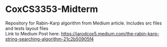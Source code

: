 # CoxCS3353-Midterm
Repository for Rabin-Karp algorithm from Medium article. Includes src files and tests layout files<br>
Link to Medium Post here: https://jarodcox5.medium.com/the-rabin-karp-string-searching-algorithm-21c2b50905f4

